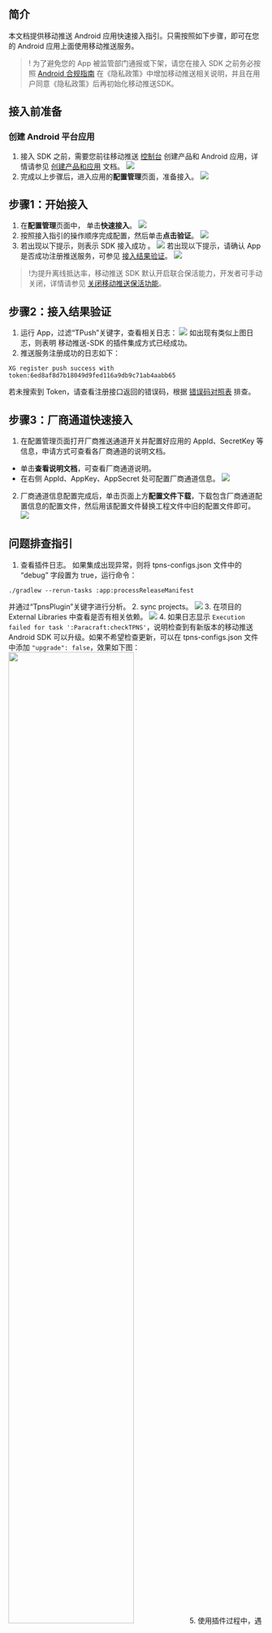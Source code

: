 ## 简介

本文档提供移动推送 Android 应用快速接入指引。只需按照如下步骤，即可在您的 Android 应用上面使用移动推送服务。

>! 为了避免您的 App 被监管部门通报或下架，请您在接入 SDK 之前务必按照 [Android 合规指南](https://cloud.tencent.com/document/product/548/57361) 在《隐私政策》中增加移动推送相关说明，并且在用户同意《隐私政策》后再初始化移动推送SDK。 
>

## 接入前准备

### 创建 Android 平台应用
1. 接入 SDK 之前，需要您前往移动推送 [控制台](https://console.cloud.tencent.com/tpns) 创建产品和 Android 应用，详情请参见 [创建产品和应用](https://cloud.tencent.com/document/product/548/37241) 文档。
   ![](https://main.qcloudimg.com/raw/6c410b88409bb658e3920ec1b764c5c0.png)
2. 完成以上步骤后，进入应用的**配置管理**页面，准备接入。
   ![](https://main.qcloudimg.com/raw/fa8bc3c2c4fdf67cd5b837232fc9457b.png)

## 步骤1：开始接入

1. 在**配置管理**页面中， 单击**快速接入**。
![](https://qcloudimg.tencent-cloud.cn/raw/c6048081702ddf7320dbea9323ba35ae.png)
2. 按照接入指引的操作顺序完成配置，然后单击**点击验证**。
![](https://main.qcloudimg.com/raw/7c4cf6eddf838d55a4dfa858ac3d6e3f.png)
3. 若出现以下提示，则表示 SDK 接入成功 。
![](https://main.qcloudimg.com/raw/393d62182039f2164517d18b86cdb52a.png)
	若出现以下提示，请确认 App 是否成功注册推送服务，可参见 [接入结果验证](#jierujieguo)。
	![](https://main.qcloudimg.com/raw/b234996ccd14cd5681bda3c5afcb5f30.png)
>!为提升离线抵达率，移动推送 SDK 默认开启联合保活能力，开发者可手动关闭，详情请参见 [关闭移动推送保活功能](https://cloud.tencent.com/document/product/548/36674#.E5.A6.82.E4.BD.95.E5.85.B3.E9.97.AD-tpns-.E7.9A.84.E4.BF.9D.E6.B4.BB.E5.8A.9F.E8.83.BD.EF.BC.9F)。



<span id="jierujieguo"></span>

## 步骤2：接入结果验证

1. 运行 App，过滤“TPush”关键字，查看相关日志：
   ![](https://main.qcloudimg.com/raw/3534e6c05ab9f6959e6e19d4272dc48b.png)
   如出现有类似上图日志，则表明 移动推送-SDK 的插件集成方式已经成功。
2. 推送服务注册成功的日志如下：
```plaintext
XG register push success with token:6ed8af8d7b18049d9fed116a9db9c71ab4aabb65
```
若未搜索到 Token，请查看注册接口返回的错误码，根据 [错误码对照表](https://cloud.tencent.com/document/product/548/36660) 排查。

## 步骤3：厂商通道快速接入

1. 在配置管理页面打开厂商推送通道开关并配置好应用的 AppId、SecretKey 等信息，申请方式可查看各厂商通道的说明文档。
 - 单击**查看说明文档**，可查看厂商通道说明。
 - 在右侧 AppId、AppKey、AppSecret 处可配置厂商通道信息。
   ![](https://main.qcloudimg.com/raw/054128d0cbc0304e512cc67e36999138.png)
2. 厂商通道信息配置完成后，单击页面上方**配置文件下载**，下载包含厂商通道配置信息的配置文件，然后用该配置文件替换工程文件中旧的配置文件即可。
 ![](https://main.qcloudimg.com/raw/4dfa37ac471c1c3b18cc559d5780a6be.png)

## 问题排查指引

1. 查看插件日志。
 如果集成出现异常，则将 tpns-configs.json 文件中的 “debug” 字段置为 true，运行命令： 
```
./gradlew --rerun-tasks :app:processReleaseManifest 
```
并通过“TpnsPlugin”关键字进行分析。
2. sync projects。
 ![](https://main.qcloudimg.com/raw/30368ed3cb4a25f3c33be46e3c1f2f5d.png)
3. 在项目的 External Libraries 中查看是否有相关依赖。
 ![](https://main.qcloudimg.com/raw/1de82d05f351939883e1870ae7300c44.png)
4. 如果日志显示 `Execution failed for task ':Paracraft:checkTPNS'`，说明检查到有新版本的移动推送Android SDK 可以升级。如果不希望检查更新，可以在 tpns-configs.json 文件中添加 `"upgrade": false`，效果如下图：
<img src="https://main.qcloudimg.com/raw/9eb6a2e108a7a4d1abdd10ef5c1cffdd.png" width="70%"></img>
5. 使用插件过程中，遇到 Android Gradle 插件版本跟 Gradle 版本不匹配的问题，可以参考 [Android Gradle 插件版本说明](https://developer.android.google.cn/studio/releases/gradle-plugin) 进行版本升级，下图列出了当前各个 Android Gradle 插件版本所需的 Gradle 版本：
![](https://main.qcloudimg.com/raw/3b5fa0267d2a051bf55c9f4521cff844.png)
